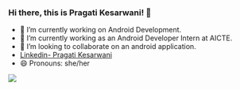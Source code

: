 ### Hi there, this is Pragati Kesarwani! 👋


- 🔭 I’m currently working on Android Development.
- 🌱 I’m currently working as an Android Developer Intern at AICTE.
- 👯 I’m looking to collaborate on an android application.
-  [Linkedin- Pragati Kesarwani](https://www.linkedin.com/in/pragati-kesarwani-46179a202/)
- 😄 Pronouns: she/her



<img src="https://github-readme-stats.vercel.app/api?username=pragatikesarwani38&&show_icons=true&title_color=ffffff&icon_color=bb2acf&text_color=daf7dc&bg_color=151515"/>

